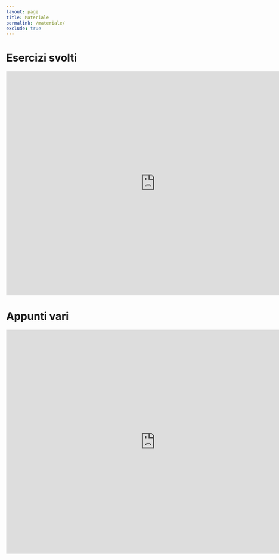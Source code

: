```yaml
---
layout: page
title: Materiale
permalink: /materiale/
exclude: true
---
```

# Esercizi svolti
<iframe
src="https://drive.google.com/embeddedfolderview?id=0B1eAJHyh8khSfnM0ZVA3M3RnanA1LVJZX2pGaWtKc0RKRDlGUUlqTTJyeFVONUZwaTNaTjg#grid"
width="800" height="600" frameborder="0"></iframe>

# Appunti vari
<iframe
src="https://drive.google.com/embeddedfolderview?id=0B1eAJHyh8khSfi0wNWhWVjAwbW43bDladGRUNXJSSl9zLTZCWUVEMVZNNWhIbUt4dXFJWDA#grid"
width="800" height="600" frameborder="0"></iframe>

